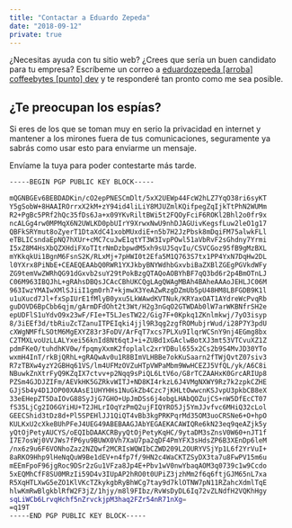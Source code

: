 ```yaml
---
title: "Contactar a Eduardo Zepeda"
date: "2018-09-12"
private: true
---
```


¿Necesitas ayuda con tu sitio web? ¿Crees que sería un buen candidato para tu empresa? Escríbeme un correo a [eduardozepeda \[arroba\] coffeebytes \[punto\] dev](# "Esto es para evitar el spam de bots en mi correo electrónico") y te responderé tan pronto como me sea posible.

## ¿Te preocupan los espías?

Si eres de los que se toman muy en serio la privacidad en internet y mantener a los mirones fuera de tus comunicaciones, seguramente ya sabrás como usar esto para enviarme un mensaje.

Envíame la tuya para poder contestarte más tarde.

```bash
-----BEGIN PGP PUBLIC KEY BLOCK-----

mQGNBGEv6BEBDADKin/cO2epPNESCmDlt/5xX2UEWp44FcW2hLZ7YqO38ri6syKT
Y5gSobW+8HAAIROrrxX2kM+zY94id4liLiY8MJUZmlKQifpegZqIjkTtPhN2WUMm
R2+PgBc5PRf2hQc35fDs6Ja+x09YKvRiltBWi5t2FQOyFciF6ROKl2Bhl2o0fr9x
ncALGg4rw0MPMqX6N2UWLKD0pbUIrY9XrwxNwU9nhDJAGUivKegsfLuw2leO1g17
QBFkSRYmut8oZyerT1DtaXdC41xobMUxdiE+n5b7H2JzPbsk8mDqiFM75alwkFLl
eTBLICsndaEpNQ7hXUr+cMC7cuJwE1qtYT3W3IvpPOwl51aVbRvF2sGhdny7Yrmi
I5xZ8M4HsXbQZXHdiFXoTItrNmDzbpwdM5xh9sUJSqvIu/CSVCGoz95fB9gMzBXL
mYKkqkUi1BgnM6FsnS2K/RLxMj+7pHWI0t2Efa5M1Q763S7tx1PP4YxN7DqHw2DL
l0YXrx8PiNbE+CEAEQEAAbQ0RWR1YXJkbyBNYWdhbGxvbiBaZXBlZGEgPGVkdWFy
ZG9temVwZWRhQG91dGxvb2suY29tPokBzgQTAQoAOBYhBF7qQ3bd6r2p4BmOTnLJ
C06M963IBQJhL+gRAhsDBQsJCAcCBhUKCQgLAgQWAgMBAh4BAheAAAoJEHLJC06M
963IwzYMAIwXMlSJiiI1gm0rh7+kjmwX3YeAZwRzgDZmUb5pU48HM8LBFGDB9K1l
u1uXucd7Jl+fxSpIUrE1fMlyB0yxu5LkWAwdKVTNuk/KRYaxOAT1AYdreWcPvqRb
guDOVD6BpCbb6qjm/gArmDFdOht2t3Wt/H2g3nGqO2GTWDAb0lW7arWKBNfrSH2e
epUDFlS1uYdvO9x23wF/FIe+T5LJesTW22/Gig7F+0Kpkq1ZKnlmkwj/7yO3isyp
8/3iEEf3d/tbRiuZcTZanuITPEIqki4jjl9R3qg2zgfROMubjrWud/i28P7Y3pdU
cXWgNMFfLSOtM6MgEXYZ83r3FoDV/ArFqT7xcs7PLXu9IlqrWCSnY9nj4EGmg8bx
C2TMXLvoUzLLALYxei56knId8Nt6qtJ+i+ZUBd1xGAclwBotXJ3mt53VTCvuXZ1Z
pdmFKeO/tuhdhKV0w/fpqmyXxmK2foplalc2xrYDBul655x2Cs2b9S4MvJD30YTo
wxmH4InT/rkBjQRhL+gRAQwAv0u1R8BImVLHBBe7okKuSaarn2fTWjQvtZ07siv3
R7zTBXw4yzY2GBHq61VS/lm4UFMzOVZuHTpVWPaMbm9WwHCEZJ5VfQL/yk/A6C8i
NBuwkZnXtrFyQ9KZqIX7ctvv+p2Nqq9sPiQL6LtV6o/G8rTCZAAHxK0GrcARIUp8
PZSm4GJDJZIFm/AEVkHK5GZRkvWITJ+ND8KI4rkzL6J4VMgNXWY9Rz7k2zpkCZHE
GJjSb4y4D1JOP00XAAsE1UHYHHs1NuGkZb4Czc7jKHLtOwwcnKSJvpU3pkbCB8eX
33eEHepZT5DaIOvG88SyJjG7GHO+UpJmDSs6j4obgLHAbQOZujCS+nW5DfEcCT07
fS35LjCg2IO6GYiHU+T2JHLrIOqYzPmQ2ujFIQYRO5Jj5YmJJvfvc6MHiQ32cLol
GEECShid3tDz8d+Pl5SPEHlJJ1QiQT4vBb3kgPRKPqrMd35OM3uoCRSNe6+O+hpO
KULKxU2cXkeBUhPFeJ4UEG49ABEBAAGJAbYEGAEKACAWIQRe6kN23eq9qeAZjk5y
yQtOjPetyAUCYS/oEQIbDAAKCRByyQtOjPetyKqHC/9ytaDM3sZnsV0W60+nJT1f
I7E7osWj0VVJWs7fP6yu9BUWX0Vh7XaU7pa2qDF4PmYFX3sHdsZP6B3XEnDp6leM
/nx6z9u6F6VONhoZaz2NZQwf2MCRIsWQWIbCZWD209L2OURYVSjYp1L6f2YrVuI+
8aRKO9Hhp9lHeNqQuW9Be1dEV+n4fp7f/9HN2c4WaCKTZSyDX3ta7u8FwPV15m6u
mEEmFpoF96jgRoc9DSr2zGu1VFza8Jp4E+Pbv1wV0nwYbaqAOM3q0739c1w9Ccdo
5xEQMhCfF8SU0MRzIi59D4v3IUpAP2hRO0t0UPiZ3jzhMm2f6q6ftjGJM65nL7xa
R5XqHTLXwG5eZO1KlVKcTZkykgbRyBhWCg7tay9d7klOTNW7pN11RZahcXdmlTqE
hlwKmRwBlgkblRfW2F3jZ/1hjy/m8l9FIbz/RvWsDyDL6Iq72vZLNdfH2VQKhHgy
sqLiWCb6LrvqHchf5nZrvckjpM3haq2FZr54nR71nXg=
=q19T
-----END PGP PUBLIC KEY BLOCK-----
```
